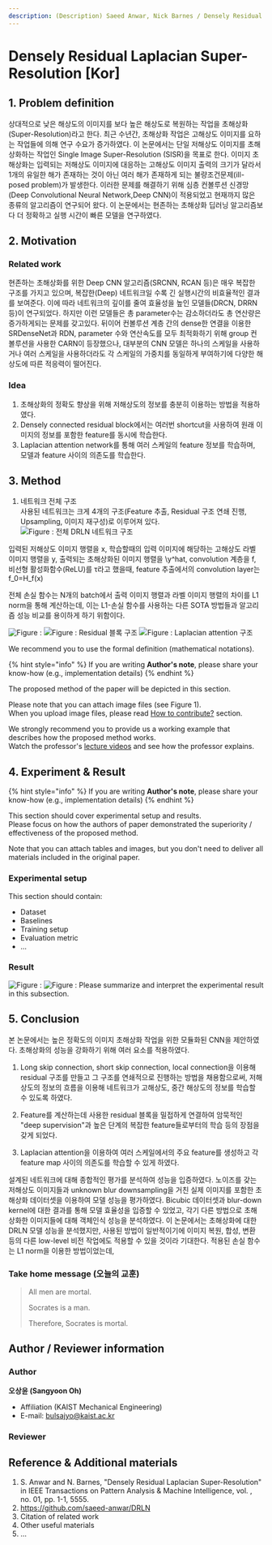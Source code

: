 ```yaml
---
description: (Description) Saeed Anwar, Nick Barnes / Densely Residual Laplacian Super-Resolution / IEEE 2019
---
```


# Densely Residual Laplacian Super-Resolution \[Kor]


##  1. Problem definition

상대적으로 낮은 해상도의 이미지를 보다 높은 해상도로 복원하는 작업을 초해상화(Super-Resolution)라고 한다.
최근 수년간, 초해상화 작업은 고해상도 이미지를 요하는 작업들에 의해 연구 수요가 증가하였다.
이 논문에서는 단일 저해상도 이미지를 초해상화하는 작업인 Single Image Super-Resolution (SISR)을 목표로 한다.
이미지 초해상화는 입력되는 저해상도 이미지에 대응하는 고해상도 이미지 출력의 크기가 달라서 1개의 유일한 해가 존재하는 것이 아닌 여러 해가 존재하게 되는 불량조건문제(ill-posed problem)가 발생한다. 이러한 문제를 해결하기 위해 심층 컨볼루션 신경망(Deep Convolutional Neural Network,Deep CNN)이 적용되었고 현재까지 많은 종류의 알고리즘이 연구되어 왔다. 
이 논문에서는 현존하는 초해상화 딥러닝 알고리즘보다 더 정확하고 실행 시간이 빠른 모델을 연구하였다.

## 2. Motivation

### Related work
현존하는 초해상화를 위한 Deep CNN 알고리즘(SRCNN, RCAN 등)은 매우 복잡한 구조를 가지고 있으며, 복잡한(Deep) 네트워크일 수록 긴 실행시간의 비효율적인 결과를 보여준다. 
이에 따라 네트워크의 깊이를 줄여 효율성을 높인 모델들(DRCN, DRRN 등)이 연구되었다. 하지만 이런 모델들은 총 parameter수는 감소하더라도 총 연산량은 증가하게되는 문제를 갖고있다.
뒤이어 컨볼루션 계층 간의 dense한 연결을 이용한 SRDenseNet과 RDN, parameter 수와 연산속도를 모두 최적화하기 위해 group 컨볼루션을 사용한 CARN이 등장했으나, 대부분의 CNN 모델은 하나의 스케일을 사용하거나 여러 스케일을 사용하더라도 각 스케일의 가중치를 동일하게 부여하기에 다양한 해상도에 따른 적응력이 떨어진다.

### Idea

1. 초해상화의 정확도 향상을 위해 저해상도의 정보를 충분히 이용하는 방법을 적용하였다.
2. Densely connected residual block에서는 여러번 shortcut을 사용하여 원래 이미지의 정보를 포함한 feature를 동시에 학습한다.
3. Laplacian attention network를 통해 여러 스케일의 feature 정보를 학습하며, 모델과 feature 사이의 의존도를 학습한다.

## 3. Method
1. 네트워크 전체 구조\
사용된 네트워크는 크게 4개의 구조(Feature 추출, Residual 구조 연쇄 진행, Upsampling, 이미지 재구성)로 이루어져 있다.
![Figure : 전체 DRLN 네트워크 구조](../../.gitbook/assets/DRLN/DRLN_whole.png)

입력된 저해상도 이미지 행렬을 x, 학습할때의 입력 이미지에 해당하는 고해상도 라벨 이미지 행렬을 y, 출력되는 초해상화된 이미지 행렬을 \y^hat, convolution 계층을 f, 비선형 활성화함수(ReLU)를 τ라고 했을때, feature 추출에서의 convolution layer는 f_0=H_f(x)

전체 손실 함수는 N개의 batch에서 출력 이미지 행렬과 라벨 이미지 행렬의 차이를 L1 norm을 통해 계산하는데, 이는 L1-손실 함수를 사용하는 다른 SOTA 방법들과 알고리즘 성능 비교를 용이하게 하기 위함이다. 

![Figure : ](../../.gitbook/assets/DRLN/DRLN_legend.png)
![Figure : Residual 블록 구조](../../.gitbook/assets/DRLN/DRLN_module.png)
![Figure : Laplacian attention 구조](../../.gitbook/assets/DRLN/DRLN_Laplacian.png)



We recommend you to use the formal definition \(mathematical notations\).


{% hint style="info" %}
If you are writing **Author's note**, please share your know-how \(e.g., implementation details\)
{% endhint %}

The proposed method of the paper will be depicted in this section.

Please note that you can attach image files \(see Figure 1\).  
When you upload image files, please read [How to contribute?](../../how-to-contribute.md#image-file-upload) section.


We strongly recommend you to provide us a working example that describes how the proposed method works.  
Watch the professor's [lecture videos](https://www.youtube.com/playlist?list=PLODUp92zx-j8z76RaVka54d3cjTx00q2N) and see how the professor explains.

## 4. Experiment & Result



{% hint style="info" %}
If you are writing **Author's note**, please share your know-how \(e.g., implementation details\)
{% endhint %}

This section should cover experimental setup and results.  
Please focus on how the authors of paper demonstrated the superiority / effectiveness of the proposed method.

Note that you can attach tables and images, but you don't need to deliver all materials included in the original paper.

### Experimental setup

This section should contain:

* Dataset
* Baselines
* Training setup
* Evaluation metric
* ...

### Result
![Figure : ](../../.gitbook/assets/DRLN/Result_PSNR1.png)
![Figure : ](../../.gitbook/assets/DRLN/Result_PSNR2.png)
Please summarize and interpret the experimental result in this subsection.

## 5. Conclusion

본 논문에서는 높은 정확도의 이미지 초해상화 작업을 위한 모듈화된 CNN을 제안하였다. 
초해상화의 성능을 강화하기 위해 여러 요소를 적용하였다.

1. Long skip connection, short skip connection, local connection을 이용해 residual 구조를 만들고 그 구조를 연쇄적으로 진행하는 방법을 채용함으로써, 저해상도의 정보의 흐름을 이용해 네트워크가 고해상도, 중간 해상도의 정보를 학습할 수 있도록 하였다.

2. Feature를 계산하는데 사용한 residual 블록을 밀접하게 연결하여 암묵적인 "deep supervision"과 높은 단계의 복잡한 feature들로부터의 학습 등의 장점을 갖게 되었다.

3. Laplacian attention을 이용하여 여러 스케일에서의 주요 feature를 생성하고 각 feature map 사이의 의존도를 학습할 수 있게 하였다.

설계된 네트워크에 대해 종합적인 평가를 분석하여 성능을 입증하였다.
노이즈를 갖는 저해상도 이미지들과 unknown blur downsampling을 거친 실제 이미지를 포함한 초해상화 데이터셋을 이용하여 모델 성능을 평가하였다.
Bicubic 데이터셋과 blur-down kernel에 대한 결과를 통해 모델 효율성을 입증할 수 있었고, 각기 다른 방법으로 초해상화한 이미지들에 대해 객체인식 성능을 분석하였다.
이 논문에서는 초해상화에 대한 DRLN 모델 성능을 분석했지만, 사용된 방법이 일반적이기에 이미지 복원, 합성, 변환 등의 다른 low-level 비전 작업에도 적용할 수 있을 것이라 기대한다.
적용된 손실 함수는 L1 norm을 이용한 방법이었는데, 

### Take home message \(오늘의 교훈\)

> All men are mortal.
>
> Socrates is a man.
>
> Therefore, Socrates is mortal.

## Author / Reviewer information

### Author

**오상윤 \(Sangyoon Oh\)** 

* Affiliation \(KAIST Mechanical Engineering\)
* E-mail: bulsajyo@kaist.ac.kr


### Reviewer

## Reference & Additional materials

1. S. Anwar and N. Barnes, "Densely Residual Laplacian Super-Resolution" in IEEE Transactions on Pattern Analysis & Machine Intelligence, vol. , no. 01, pp. 1-1, 5555.
2. https://github.com/saeed-anwar/DRLN
3. Citation of related work
4. Other useful materials
5. ...


